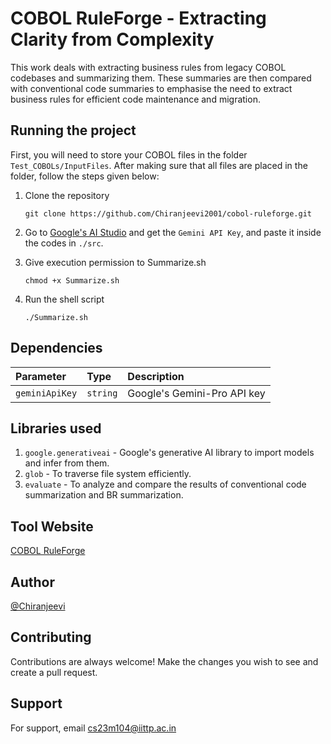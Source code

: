# COBOL RuleForge - Extracting Clarity from Complexity

This work deals with extracting business rules from legacy COBOL codebases and summarizing them. These summaries are then compared with conventional code summaries to emphasise the need to extract business rules for efficient code maintenance and migration.

## Running the project
First, you will need to store your COBOL files in the folder `Test_COBOLs/InputFiles`. After making sure that all files are placed in the folder, follow the steps given below:
1.  Clone the repository
	```
	git clone https://github.com/Chiranjeevi2001/cobol-ruleforge.git
	```

2. Go to [Google's AI Studio](https://aistudio.google.com/app/) and get the `Gemini API Key`, and paste it inside the codes in `./src`.

3. Give execution permission to Summarize.sh
	```
	chmod +x Summarize.sh
	```

4. Run the shell script
	```
	./Summarize.sh
	```


## Dependencies

| Parameter | Type     | Description                |
| :-------- | :------- | :------------------------- |
| `geminiApiKey` | `string` |  Google's Gemini-Pro API key |

## Libraries used

1. `google.generativeai` - Google's generative AI library to import models and infer from them.
2. `glob` - To traverse file system efficiently.
3. `evaluate` - To analyze and compare the results of conventional code summarization and BR summarization.

## Tool Website
[COBOL RuleForge](https://chiranjeevi2001.github.io/cobol-ruleforge/)


## Author

[@Chiranjeevi](https://github.com/Chiranjeevi2001)


## Contributing

Contributions are always welcome! Make the changes you wish to see and create a pull request.



## Support

For support, email cs23m104@iittp.ac.in

